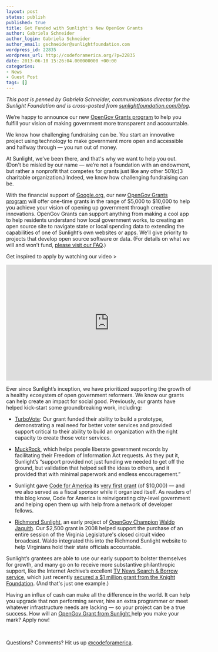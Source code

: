 ```yaml
---
layout: post
status: publish
published: true
title: Get Funded with Sunlight's New OpenGov Grants
author: Gabriela Schneider
author_login: Gabriela Schneider
author_email: gschneider@sunlightfoundation.com
wordpress_id: 22835
wordpress_url: http://codeforamerica.org/?p=22835
date: 2013-06-10 15:26:04.000000000 +00:00
categories:
- News
- Guest Post
tags: []
---
```

<em>This post is penned by Gabriela Schneider, communications director for the Sunlight Foundation and is cross-posted from <a href="http://sunlightfoundation.com/blog/2013/06/10/get-funded-with-sunlights-new-opengov-grants/">sunlightfoundation.com/blog</a>.</em>

We’re happy to announce our new <a href="http://sunlightfoundation.com/opengovgrants">OpenGov Grants program</a> to help you fulfill your vision of making government more transparent and accountable.

We know how challenging fundraising can be. You start an innovative project using technology to make government more open and accessible and halfway through — you run out of money.

At Sunlight, we’ve been there, and that's why we want to help you out. (Don't be misled by our name — we’re not a foundation with an endowment, but rather a nonprofit that competes for grants just like any other 501(c)3 charitable organization.) Indeed, we know how challenging fundraising can be.

With the financial support of <a href="http://www.google.org/">Google.org</a>, our new <a href="http://sunlightfoundation.com/opengovgrants/">OpenGov Grants program</a> will offer one-time grants in the range of $5,000 to $10,000 to help you achieve your vision of opening up government through creative innovations. OpenGov Grants can support anything from making a cool app to help residents understand how local government works, to creating an open source site to navigate state or local spending data to extending the capabilities of one of Sunlight’s own websites or apps. We’ll give priority to projects that develop open source software or data. (For details on what we will and won’t fund, <a href="http://sunlightfoundation.com/about/grants/opengovgrants/faq/">please visit our FAQ</a>.)

Get inspired to apply by watching our video &gt;

<iframe src="http://www.youtube.com/embed/w-S5ESe0MC8" frameborder="0" width="560" height="315"></iframe>
<p dir="ltr">Ever since Sunlight’s inception, we have prioritized supporting the growth of a healthy ecosystem of open government reformers. We know our grants can help create an impact for social good. Previously, our grants have helped kick-start some groundbreaking work, including:</p>

<ul>
	<li dir="ltr">
<p dir="ltr"><a href="https://turbovote.org/register">TurboVote</a>: Our grant funded their ability to build a prototype, demonstrating a real need for better voter services and provided support critical to their ability to build an organization with the right capacity to create those voter services.</p>
</li>
	<li dir="ltr">
<p dir="ltr"><a href="http://muckrock.com/">MuckRock</a>, which helps people liberate government records by facilitating their Freedom of Information Act requests. As they put it, Sunlight’s “support provided not just funding we needed to get off the ground, but validation that helped sell the ideas to others, and it provided that with minimal paperwork and endless encouragement.”</p>
</li>
	<li dir="ltr">
<p dir="ltr">Sunlight gave <a href="http://codeforamerica.org/">Code for America</a> its <a href="http://sunlightfoundation.com/blog/2010/11/15/introducing-code-for-americas-inaugural-fellows/">very first grant</a> (of $10,000) — and we also served as a fiscal sponsor while it organized itself. As readers of this blog know, Code for America is reinvigorating city-level government and helping open them up with help from a network of developer fellows.</p>
</li>
	<li dir="ltr">
<p dir="ltr"><a href="http://www.richmondsunlight.com/">Richmond Sunlight</a>, an early project of <a href="http://sunlightfoundation.com/opengovchampions/">OpenGov Champion</a> <a href="http://www.youtube.com/watch?feature=player_embedded&amp;v=VHbOTbNU18E">Waldo Jaquith</a>. Our $2,500 grant in 2008 helped support the purchase of an entire session of the Virginia Legislature's closed circuit video broadcast. Waldo integrated this into the Richmond Sunlight website to help Virginians hold their state officials accountable.</p>
</li>
</ul>
Sunlight’s grantees are able to use our early support to bolster themselves for growth, and many go on to receive more substantive philanthropic support, like the Internet Archive’s excellent <a href="http://archive.org/details/tv">TV News Search &amp; Borrow service</a>, which just recently <a href="http://www.knightfoundation.org/press-room/press-mention/internet-archive-receives-1-million-knight-foundat/">secured a $1 million grant from the Knight Foundation</a>. (And that's just one example.)

Having an influx of cash can make all the difference in the world. It can help you upgrade that non performing server, hire an extra programmer or meet whatever infrastructure needs are lacking — so your project can be a true success. How will an <a href="http://sunlightfoundation.com/opengovgrants">OpenGov Grant from Sunlight </a>help you make your mark? Apply now!

&nbsp;

Questions? Comments? Hit us up <a href="http://twitter.com/codeforamerica" target="_blank">@codeforamerica</a>.
